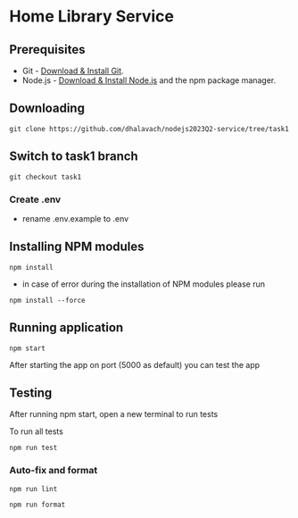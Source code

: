 # Home Library Service

## Prerequisites

- Git - [Download & Install Git](https://git-scm.com/downloads).
- Node.js - [Download & Install Node.js](https://nodejs.org/en/download/) and the npm package manager.

## Downloading

```
git clone https://github.com/dhalavach/nodejs2023Q2-service/tree/task1
```

## Switch to task1 branch

```
git checkout task1
```

### Create .env

- rename .env.example to .env

## Installing NPM modules

```
npm install
```

- in case of error during the installation of NPM modules please run

```
npm install --force
```

## Running application

```
npm start
```

After starting the app on port (5000 as default) you can test the app

## Testing

After running npm start, open a new terminal to run tests

To run all tests

```
npm run test
```

### Auto-fix and format

```
npm run lint
```

```
npm run format
```
